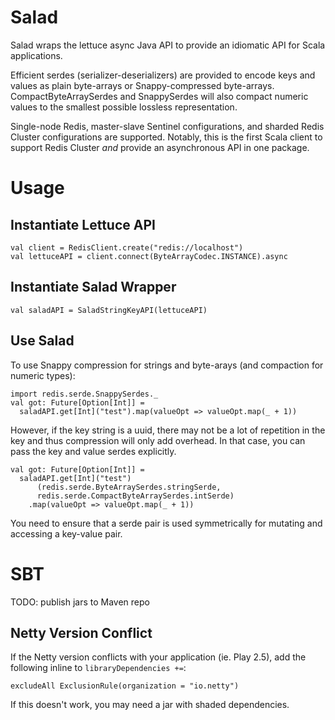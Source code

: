 # Salad
Salad wraps the lettuce async Java API to provide an idiomatic API for Scala applications.

Efficient serdes (serializer-deserializers) are provided to encode keys and values as plain byte-arrays or Snappy-compressed byte-arrays.
CompactByteArraySerdes and SnappySerdes will also compact numeric values to the smallest possible lossless representation.

Single-node Redis, master-slave Sentinel configurations, and sharded Redis Cluster configurations are supported.
Notably, this is the first Scala client to support Redis Cluster *and* provide an asynchronous API in one package.

# Usage
## Instantiate Lettuce API
```
val client = RedisClient.create("redis://localhost")
val lettuceAPI = client.connect(ByteArrayCodec.INSTANCE).async
```

## Instantiate Salad Wrapper
 ```
 val saladAPI = SaladStringKeyAPI(lettuceAPI)
 ```

## Use Salad
To use Snappy compression for strings and byte-arays (and compaction for numeric types):
```
import redis.serde.SnappySerdes._
val got: Future[Option[Int]] =
  saladAPI.get[Int]("test").map(valueOpt => valueOpt.map(_ + 1))
```
However, if the key string is a uuid, there may not be a lot of repetition in the key and thus compression will only add overhead.
In that case, you can pass the key and value serdes explicitly.

```
val got: Future[Option[Int]] =
  saladAPI.get[Int]("test")
      (redis.serde.ByteArraySerdes.stringSerde,
      redis.serde.CompactByteArraySerdes.intSerde)
    .map(valueOpt => valueOpt.map(_ + 1))
```

You need to ensure that a serde pair is used symmetrically for mutating and accessing a key-value pair.

# SBT
TODO: publish jars to Maven repo

## Netty Version Conflict
If the Netty version conflicts with your application (ie. Play 2.5), add the following inline to `libraryDependencies +=`:
```
excludeAll ExclusionRule(organization = "io.netty")
```
If this doesn't work, you may need a jar with shaded dependencies.